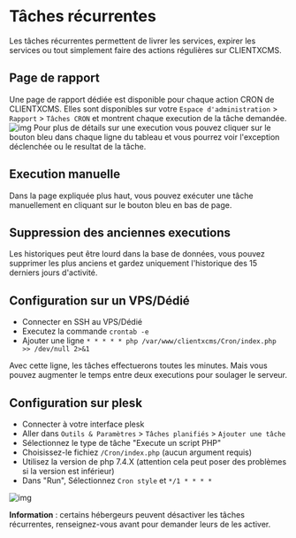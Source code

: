 # Tâches récurrentes
Les tâches récurrentes permettent de livrer les services, expirer les services ou tout simplement faire des actions régulières sur CLIENTXCMS. 
## Page de rapport 
Une page de rapport dédiée est disponible pour chaque action CRON de CLIENTXCMS. Elles sont disponibles sur votre  `Espace d'administration` > `Rapport` > `Tâches CRON` et montrent chaque execution de la tâche demandée.
![img](https://media.discordapp.net/attachments/598633976768364544/860289527163256832/unknown.png)
Pour plus de détails sur une execution vous pouvez cliquer sur le bouton bleu dans chaque ligne du tableau et vous pourrez voir l'exception déclenchée ou le resultat de la tâche.

## Execution manuelle
Dans la page expliquée plus haut, vous pouvez exécuter une tâche manuellement en cliquant sur le bouton bleu en bas de page.

## Suppression des anciennes executions
Les historiques peut être lourd dans la base de données, vous pouvez supprimer les plus anciens et gardez uniquement l'historique des 15 derniers jours d'activité.

## Configuration sur un VPS/Dédié
- Connecter en SSH au VPS/Dédié
- Executez la commande `crontab -e`
- Ajouter une ligne ```* * * * * php /var/www/clientxcms/Cron/index.php >> /dev/null 2>&1```

Avec cette ligne, les tâches effectuerons toutes les minutes. Mais vous pouvez augmenter le temps entre deux executions pour soulager le serveur.
## Configuration sur plesk
- Connecter à votre interface plesk
- Aller dans `Outils & Paramètres` > `Tâches planifiés` > `Ajouter une tâche`
- Sélectionnez le type de tâche "Execute un script PHP"
- Choisissez-le fichiez `/Cron/index.php` (aucun argument requis)
- Utilisez la version de php 7.4.X (attention cela peut poser des problèmes si la version est inférieur)
- Dans "Run", Sélectionnez `Cron style` et `*/1 * * * *`

![img](https://media.discordapp.net/attachments/598633976768364544/860287152838672394/unknown.png)

**Information** : certains hébergeurs peuvent désactiver les tâches récurrentes, renseignez-vous avant pour demander leurs de les activer.